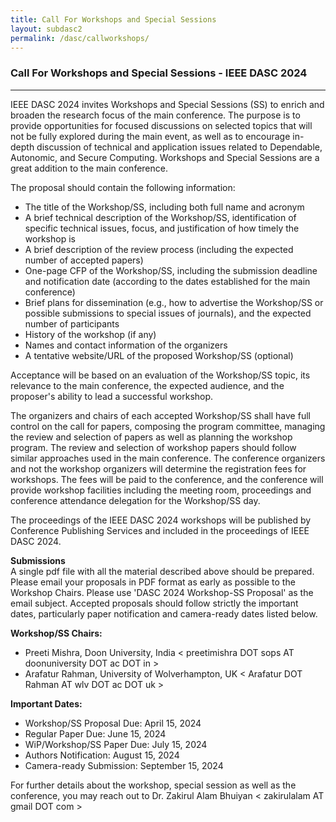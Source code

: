 ```yaml
---
title: Call For Workshops and Special Sessions
layout: subdasc2
permalink: /dasc/callworkshops/
---
```


<h3>Call For Workshops and Special Sessions - IEEE DASC 2024</h3>
<hr/>

IEEE DASC 2024 invites Workshops and Special Sessions (SS) to enrich and broaden the research focus of the main conference. 
The purpose is to provide opportunities for focused discussions on selected topics that will not be fully explored during the main event, 
as well as to encourage in-depth discussion of technical and application issues related to Dependable, Autonomic, and Secure Computing. 
Workshops and Special Sessions are a great addition to the main conference.
<br/>



The proposal should contain the following information:<br/>
- The title of the Workshop/SS, including both full name and acronym 
- A brief technical description of the Workshop/SS, identification of specific technical issues, focus, and justification of how timely the workshop is 
- A brief description of the review process (including the expected number of accepted papers)
- One-page CFP of the Workshop/SS, including the submission deadline and notification date (according to the dates established for the main conference)
- Brief plans for dissemination (e.g., how to advertise the Workshop/SS or possible submissions to special issues of journals), and the expected number of participants
- History of the workshop (if any)
- Names and contact information of the organizers
- A tentative website/URL of the proposed Workshop/SS (optional)

Acceptance will be based on an evaluation of the Workshop/SS topic, its relevance to the main conference, the expected audience, and the proposer's ability to lead a successful workshop. 
<br/>

The organizers and chairs of each accepted Workshop/SS shall have full control on the call for papers, composing the program committee, managing the review and selection of papers as well as planning the workshop program. 
The review and selection of workshop papers should follow similar approaches used in the main conference. The conference organizers and not the workshop organizers will determine the registration fees for workshops. 
The fees will be paid to the conference, and the conference will provide workshop facilities including the meeting room, proceedings and conference attendance delegation for the Workshop/SS day. 
<br/>

The proceedings of the IEEE DASC 2024 workshops will be published by Conference Publishing Services and included in the proceedings of IEEE DASC 2024. 
<br/>

<b>Submissions</b><br/>
A single pdf file with all the material described above should be prepared. Please email your proposals in PDF format as early as possible to the Workshop Chairs. 
Please use 'DASC 2024 Workshop-SS Proposal' as the email subject. Accepted proposals should follow strictly the important dates, particularly paper notification and camera-ready dates listed below.
<br/>

<b>Workshop/SS Chairs:</b><br/>
- Preeti Mishra, Doon University, India < preetimishra DOT sops AT doonuniversity DOT ac DOT in >
- Arafatur Rahman, University of Wolverhampton, UK < Arafatur DOT Rahman AT wlv DOT ac DOT uk >

<b>Important Dates:</b><br/>
- Workshop/SS Proposal Due: April 15, 2024
- Regular Paper Due: June 15, 2024
- WiP/Workshop/SS Paper Due: July 15, 2024
- Authors Notification: August 15, 2024
- Camera-ready Submission: September 15, 2024

For further details about the workshop, special session as well as the conference, you may reach out to Dr. Zakirul Alam Bhuiyan < zakirulalam AT gmail DOT com >

<!--- COMMENTED
<hr/>
<h4>Call For Papers for Special Sessions</h4>
<ol><li><a href="/2022/assets/files/2021IEEE CyberScience_Cyber-IoT_Workshop.docx" target=_new>Computing and Applications for Cyber Internet of Things (Cyber-IoT)</a>
 </li>
<li><a href="/2022/assets/files/CyberIC_2021_CFP.docx" target=_new> Special Session on Intelligent Computing in Cyber-Physical Social Systems (CyberIC) </a>
</li>
</ol>
 
 <h4>Call For Workshop Proposals</h4>
<ol> 
 <li><a href="/2022/assets/files/ACE2021_CFPpost_workshop.pdf" target=_new>The 5th International Workshop on
Applications of AI, Cyber Security and Economics Big Data (ACE-2021)</a>
 </li>
 <li><a href="/2022/assets/files/CFP_IoT Life2021.pdf" target=_new>The
2nd IEEE international workshop on the Impact of Internet of Things on Daily Life  (IoT Life)</a>
 </li>

 <li><a href="/2022/assets/files/BigCyberSecurity2021-CFPV2.pdf" target=_new>
The 3rd IEEE International Workshop on Big Data Analytics for Cyber Security and Defence</a>
 </li>

</ol>
<br/>
-->
